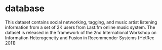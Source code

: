 # database
This dataset contains social networking, tagging, and music artist listening information 
from a set of 2K users from Last.fm online music system.
The dataset is released in the framework of the 2nd International Workshop on 
Information Heterogeneity and Fusion in Recommender Systems (HetRec 2011)
